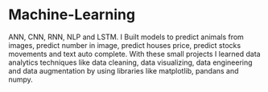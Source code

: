 # Machine-Learning
ANN, CNN, RNN, NLP and LSTM. I Built models to predict animals from images, 
predict number in image, predict houses price, predict stocks movements and text auto complete.
With these small projects I learned data analytics techniques like data cleaning, data visualizing, 
data engineering and data augmentation by using libraries like matplotlib, pandans and numpy.
